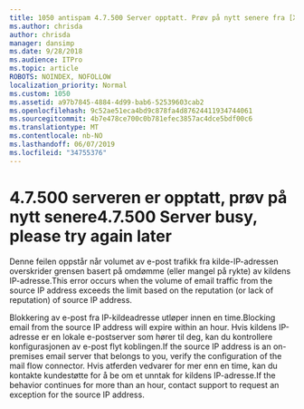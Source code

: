 ```yaml
---
title: 1050 antispam 4.7.500 Server opptatt. Prøv på nytt senere fra [XXX.XXX.XXX.XXX]
ms.author: chrisda
author: chrisda
manager: dansimp
ms.date: 9/28/2018
ms.audience: ITPro
ms.topic: article
ROBOTS: NOINDEX, NOFOLLOW
localization_priority: Normal
ms.custom: 1050
ms.assetid: a97b7845-4884-4d99-bab6-52539603cab2
ms.openlocfilehash: 9c52ae51eca4bd9c878fa4d87624411934744061
ms.sourcegitcommit: 4b7e478ce700c0b781efec3857ac4dce5bdf00c6
ms.translationtype: MT
ms.contentlocale: nb-NO
ms.lasthandoff: 06/07/2019
ms.locfileid: "34755376"
---
```

# <a name="47500-server-busy-please-try-again-later"></a><span data-ttu-id="c10c8-103">4.7.500 serveren er opptatt, prøv på nytt senere</span><span class="sxs-lookup"><span data-stu-id="c10c8-103">4.7.500 Server busy, please try again later</span></span>

<span data-ttu-id="c10c8-104">Denne feilen oppstår når volumet av e-post trafikk fra kilde-IP-adressen overskrider grensen basert på omdømme (eller mangel på rykte) av kildens IP-adresse.</span><span class="sxs-lookup"><span data-stu-id="c10c8-104">This error occurs when the volume of email traffic from the source IP address exceeds the limit based on the reputation (or lack of reputation) of source IP address.</span></span>

<span data-ttu-id="c10c8-105">Blokkering av e-post fra IP-kildeadresse utløper innen en time.</span><span class="sxs-lookup"><span data-stu-id="c10c8-105">Blocking email from the source IP address will expire within an hour.</span></span> <span data-ttu-id="c10c8-106">Hvis kildens IP-adresse er en lokale e-postserver som hører til deg, kan du kontrollere konfigurasjonen av e-post flyt koblingen.</span><span class="sxs-lookup"><span data-stu-id="c10c8-106">If the source IP address is an on-premises email server that belongs to you, verify the configuration of the mail flow connector.</span></span> <span data-ttu-id="c10c8-107">Hvis atferden vedvarer for mer enn en time, kan du kontakte kundestøtte for å be om et unntak for kildens IP-adresse.</span><span class="sxs-lookup"><span data-stu-id="c10c8-107">If the behavior continues for more than an hour, contact support to request an exception for the source IP address.</span></span>
